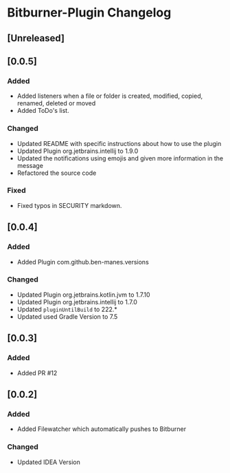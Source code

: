 <!-- Keep a Changelog guide -> https://keepachangelog.com -->

# Bitburner-Plugin Changelog

## [Unreleased]

## [0.0.5]

### Added

- Added listeners when a file or folder is created, modified, copied, renamed, deleted or moved
- Added ToDo's list.

### Changed

- Updated README with specific instructions about how to use the plugin
- Updated Plugin org.jetbrains.intellij to 1.9.0
- Updated the notifications using emojis and given more information in the message
- Refactored the source code

### Fixed

- Fixed typos in SECURITY markdown.

## [0.0.4]

### Added

- Added Plugin com.github.ben-manes.versions

### Changed

- Updated Plugin org.jetbrains.kotlin.jvm to 1.7.10
- Updated Plugin org.jetbrains.intellij to 1.7.0
- Updated `pluginUntilBuild` to 222.*
- Updated used Gradle Version to 7.5

## [0.0.3]

### Added

- Added PR #12

## [0.0.2]

### Added

- Added Filewatcher which automatically pushes to Bitburner

### Changed

- Updated IDEA Version
